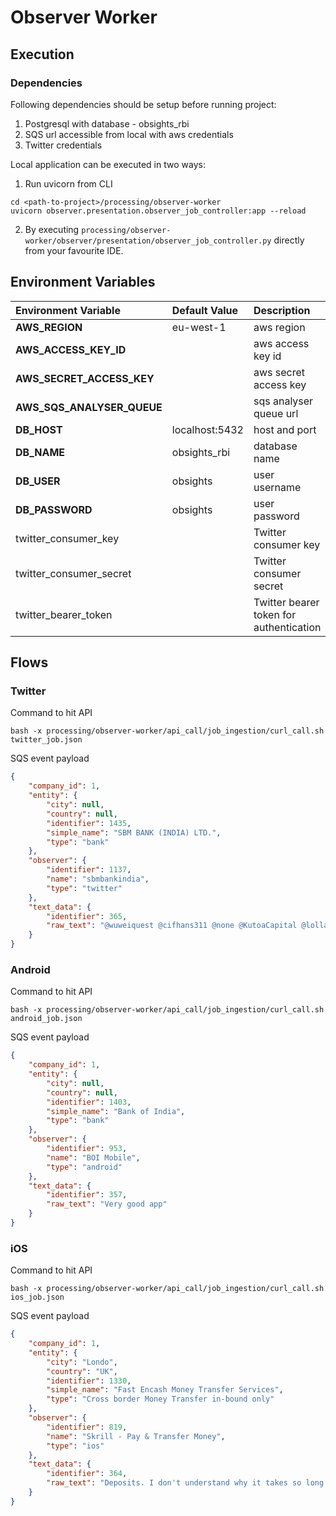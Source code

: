 # Observer Worker

## Execution

### Dependencies

Following dependencies should be setup before running project:
1. Postgresql with database - obsights_rbi
2. SQS url accessible from local with aws credentials
3. Twitter credentials

Local application can be executed in two ways:
1. Run uvicorn from CLI
```shell
cd <path-to-project>/processing/observer-worker
uvicorn observer.presentation.observer_job_controller:app --reload
```
2. By executing `processing/observer-worker/observer/presentation/observer_job_controller.py` directly from your favourite IDE.

## Environment Variables

| Environment Variable       | Default Value  | Description                             |
|:---------------------------|:---------------|:----------------------------------------|
| **AWS_REGION**             | eu-west-1      | aws region                              |
| **AWS_ACCESS_KEY_ID**      |                | aws access key id                       |
| **AWS_SECRET_ACCESS_KEY**  |                | aws secret access key                   |
| **AWS_SQS_ANALYSER_QUEUE** |                | sqs analyser queue url                  |
| **DB_HOST**                | localhost:5432 | host and port                           |
| **DB_NAME**                | obsights_rbi   | database name                           |
| **DB_USER**                | obsights       | user username                           |
| **DB_PASSWORD**            | obsights       | user password                           |
| twitter_consumer_key       |                | Twitter consumer key                    |
| twitter_consumer_secret    |                | Twitter consumer secret                 |
| twitter_bearer_token       |                | Twitter bearer token for authentication |

## Flows

### Twitter

Command to hit API
```shell
bash -x processing/observer-worker/api_call/job_ingestion/curl_call.sh twitter_job.json
```

SQS event payload
```json
{
    "company_id": 1,
    "entity": {
        "city": null,
        "country": null,
        "identifier": 1435,
        "simple_name": "SBM BANK (INDIA) LTD.",
        "type": "bank"
    },
    "observer": {
        "identifier": 1137,
        "name": "sbmbankindia",
        "type": "twitter"
    },
    "text_data": {
        "identifier": 365,
        "raw_text": "@wuweiquest @cifhans311 @none @KutoaCapital @lollafrens @xelaearth @BelfortNFT @Bryanvee.eth @sly_doubt @marmijo @0xbeignet"
    }
}
```

### Android 

Command to hit API
```shell
bash -x processing/observer-worker/api_call/job_ingestion/curl_call.sh android_job.json
```

SQS event payload
```json
{
    "company_id": 1,
    "entity": {
        "city": null,
        "country": null,
        "identifier": 1403,
        "simple_name": "Bank of India",
        "type": "bank"
    },
    "observer": {
        "identifier": 953,
        "name": "BOI Mobile",
        "type": "android"
    },
    "text_data": {
        "identifier": 357,
        "raw_text": "Very good app"
    }
}
```

### iOS

Command to hit API
```shell
bash -x processing/observer-worker/api_call/job_ingestion/curl_call.sh ios_job.json
```

SQS event payload
```json
{
    "company_id": 1,
    "entity": {
        "city": "Londo",
        "country": "UK",
        "identifier": 1330,
        "simple_name": "Fast Encash Money Transfer Services",
        "type": "Cross border Money Transfer in-bound only"
    },
    "observer": {
        "identifier": 819,
        "name": "Skrill - Pay & Transfer Money",
        "type": "ios"
    },
    "text_data": {
        "identifier": 364,
        "raw_text": "Deposits. I don't understand why it takes so long after clearing my bank to receive a bank wire transfer? I made 3 deposits within 24 hours and that was on the 22nd going into the 23rd I finally received access to one of those deposits earlier today the 26th and going into the 27th now I still have yet to receive the other two deposits. When I tried contacting them via messaging, I didn't get a response the ticket was just marked as resolved until I addressed that as well and then I was still told after 5 days then reach back out to them. That is ridiculous.."
    }
}
```
